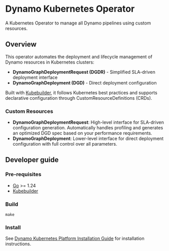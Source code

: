 # Dynamo Kubernetes Operator

A Kubernetes Operator to manage all Dynamo pipelines using custom resources.


## Overview

This operator automates the deployment and lifecycle management of Dynamo resources in Kubernetes clusters:

- **DynamoGraphDeploymentRequest (DGDR)** - Simplified SLA-driven deployment interface
- **DynamoGraphDeployment (DGD)** - Direct deployment configuration

Built with [Kubebuilder](https://book.kubebuilder.io/), it follows Kubernetes best practices and supports declarative configuration through CustomResourceDefinitions (CRDs).

### Custom Resources

- **DynamoGraphDeploymentRequest**: High-level interface for SLA-driven configuration generation. Automatically handles profiling and generates an optimized DGD spec based on your performance requirements.
- **DynamoGraphDeployment**: Lower-level interface for direct deployment configuration with full control over all parameters.


## Developer guide

### Pre-requisites

- [Go](https://go.dev/doc/install) >= 1.24
- [Kubebuilder](https://book.kubebuilder.io/quick-start.html)

### Build

```
make
```

### Install

See [Dynamo Kubernetes Platform Installation Guide](/docs/kubernetes/installation_guide.md) for installation instructions.
